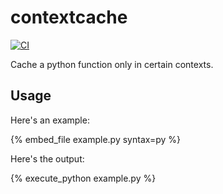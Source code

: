 # contextcache

[![CI](https://github.com/Peter554/contextcache/actions/workflows/ci.yml/badge.svg)](https://github.com/Peter554/contextcache/actions/workflows/ci.yml)

Cache a python function only in certain contexts.

## Usage

Here's an example:

{% embed_file example.py syntax=py %}

Here's the output:

{% execute_python example.py %}